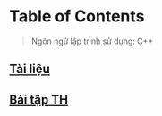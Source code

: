 # Table of Contents
> Ngôn ngữ lập trình sử dụng: C++

## [Tài liệu](https://github.com/CK1412/HAUI/tree/main/Ung_dung_thuat_toan/Docs)

## [Bài tập TH](https://github.com/CK1412/HAUI/blob/main/Ung_dung_thuat_toan/Bai_tap_TH)
